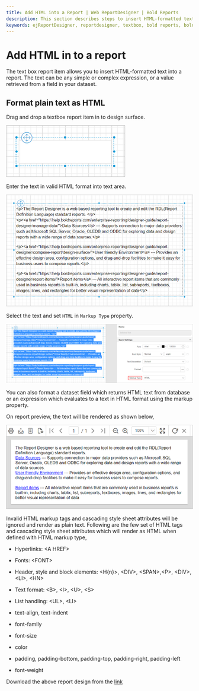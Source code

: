 ```yaml
---
title: Add HTML into a Report | Web ReportDesigner | Bold Reports
description: This section describes steps to insert HTML-formatted text from a dataset field into a report using textbox report item.
keywords: ejReportDesigner, reportdesigner, textbox, bold reports, bold reporting, markup type, hmtl-formatted, plain-text
---
```


# Add HTML in to a report

The text box report item allows you to insert HTML-formatted text into a report. The text can be any simple or complex expression, or a value retrieved from a field in your dataset.

## Format plain text as HTML

Drag and drop a textbox report item in to design surface.

![Add textbox](/static/assets/on-premise/images/report-designer/report-items/textbox/html-format-text/add-textbox.png '#width=255px')

Enter the text in valid HTML format into text area.

![Enter valid html text](/static/assets/on-premise/images/report-designer/report-items/textbox/html-format-text/set-html-text.png '#width=425px')

Select the text and set `HTML` in `Markup Type` property.

![Set Markup Type](/static/assets/on-premise/images/report-designer/report-items/textbox/html-format-text/set-markup-type.png)

You can also format a dataset field which returns HTML text from database or an expression which evaluates to a text in HTML format using the markup property.

On report preview, the text will be rendered as shown below,

![Markup type preview](/static/assets/on-premise/images/report-designer/report-items/textbox/html-format-text/preview-html-text.png '#width=410px')

Invalid HTML markup tags and cascading style sheet attributes will be ignored and render as plain text. Following are the few set of HTML tags and cascading style sheet attributes which will render as HTML when defined with HTML markup type,

<ul>
  <li><p>Hyperlinks: &lt;A HREF&gt;</p></li>
  <li><p>Fonts: &lt;FONT&gt;</p></li>
  <li><p>Header, style and block elements: &lt;H{n}&gt;, &lt;DIV&gt;, &lt;SPAN&gt;,&lt;P&gt;, &lt;DIV&gt;, &lt;LI&gt;, &lt;HN&gt;</p></li>
  <li><p>Text format: &lt;B&gt;, &lt;I&gt;, &lt;U&gt;, &lt;S&gt;</p></li>
  <li><p>List handling: &lt;UL&gt;, &lt;LI&gt;</p></li>
  <li><p>text-align, text-indent</p></li>
  <li><p>font-family</p></li>
  <li><p>font-size</p></li>
  <li><p>color</p></li>
  <li><p>padding, padding-bottom, padding-top, padding-right, padding-left</p></li>
  <li><p>font-weight</p></li>
</ul>

Download the above report design from the [link](https://github.com/boldreports/resources/tree/master/docs/report-designer/textbox/add-html-in-to-a-report.rdl)